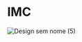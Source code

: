 # IMC
![Design sem nome (5)](https://github.com/RichardFront/IMC/assets/97412139/99f78285-b60d-49d0-9f14-dd1cf1d9506a)
